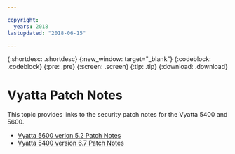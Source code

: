 ```yaml
---

copyright:
  years: 2018
lastupdated: "2018-06-15"

---
```


{:shortdesc: .shortdesc}
{:new_window: target="_blank"}
{:codeblock: .codeblock}
{:pre: .pre}
{:screen: .screen}
{:tip: .tip}
{:download: .download}


# Vyatta Patch Notes

This topic provides links to the security patch notes for the Vyatta 5400 and 5600.

* [Vyatta 5600 verion 5.2 Patch Notes](vyatta-5600-security-fixes.html)
* [Vyatta 5400 version 6.7 Patch Notes](Vyatta-5400-Security-Fixes.html)
